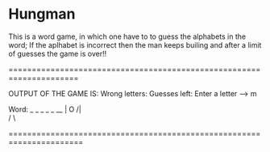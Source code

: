 # Hungman

This is a word game, in which one have to to guess the alphabets in the word;
If the aplhabet is incorrect then the man keeps builing and after a limit of guesses the game is over!!

=====================================================================

OUTPUT OF THE GAME IS:
Wrong letters: 
Guesses left: 
Enter a letter --> m

Word: _ _ _ _ _
__
 |
 O
/|\
/ \


======================================================================
